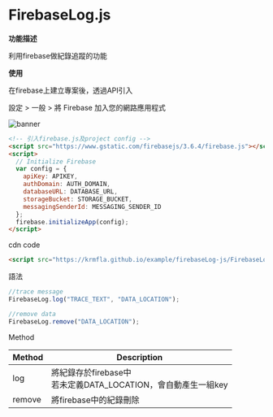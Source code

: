 # FirebaseLog.js

<b>功能描述</b>

利用firebase做紀錄追蹤的功能

<b>使用</b>

在firebase上建立專案後，透過API引入

設定 > 一般 > 將 Firebase 加入您的網路應用程式

![banner](https://github.com/krmfla/JS-Factory/blob/master/firebaseLog-js/setting.jpg "Firebase")

```html
<!-- 引入firebase.js及project config -->
<script src="https://www.gstatic.com/firebasejs/3.6.4/firebase.js"></script>
<script>
  // Initialize Firebase
  var config = {
    apiKey: APIKEY,
    authDomain: AUTH_DOMAIN, 
    databaseURL: DATABASE_URL,
    storageBucket: STORAGE_BUCKET,
    messagingSenderId: MESSAGING_SENDER_ID
  };
  firebase.initializeApp(config);
</script>
```

cdn code
```html
<script src="https://krmfla.github.io/example/firebaseLog-js/FirebaseLog.js"></script>
```

語法

```javascript
//trace message
FirebaseLog.log("TRACE_TEXT", "DATA_LOCATION");

//remove data
FirebaseLog.remove("DATA_LOCATION");
```

Method

Method | Description
------ | -----------
log    | 將紀錄存於firebase中 <br /> 若未定義DATA_LOCATION，會自動產生一組key
remove | 將firebase中的紀錄刪除
